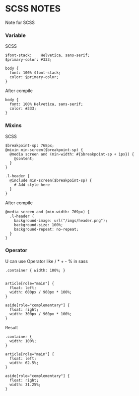 # SCSS NOTES
Note for SCSS

### Variable
SCSS
```
$font-stack:    Helvetica, sans-serif;
$primary-color: #333;

body {
  font: 100% $font-stack;
  color: $primary-color;
}
```
After compile
```
body {
  font: 100% Helvetica, sans-serif;
  color: #333;
}
```

### Mixins
SCSS
```
$breakpoint-sp: 768px;
@mixin min-screen($breakpoint-sp) {
  @media screen and (min-width: #{$breakpoint-sp + 1px}) {
    @content;
  }
}

.l-header {
  @include min-screen($breakpoint-sp) {
    # Add style here
  }
}
```
After compile
```
@media screen and (min-width: 769px) {
  .l-header {
    background-image: url("/imgs/header.png");
    background-size: 100%;
    background-repeat: no-repeat; 
  } 
}
```

### Operator
U can use Operator like / * + - % in sass
```
.container { width: 100%; }


article[role="main"] {
  float: left;
  width: 600px / 960px * 100%;
}

aside[role="complementary"] {
  float: right;
  width: 300px / 960px * 100%;
}

```
Result
```
.container {
  width: 100%;
}

article[role="main"] {
  float: left;
  width: 62.5%;
}

aside[role="complementary"] {
  float: right;
  width: 31.25%;
}
```
